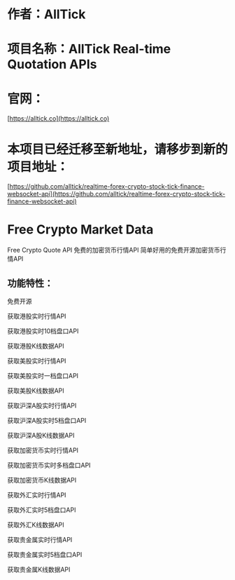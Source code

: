 # 作者：AllTick
# 项目名称：AllTick Real-time Quotation APIs
# 官网：
[https://alltick.co](https://alltick.co)
# 本项目已经迁移至新地址，请移步到新的项目地址：
[https://github.com/alltick/realtime-forex-crypto-stock-tick-finance-websocket-api](https://github.com/alltick/realtime-forex-crypto-stock-tick-finance-websocket-api)

# Free Crypto Market Data
Free Crypto Quote API 免费的加密货币行情API
简单好用的免费开源加密货币行情API

## 功能特性：

免费开源

获取港股实时行情API

获取港股实时10档盘口API

获取港股K线数据API

获取美股实时行情API

获取美股实时一档盘口API

获取美股K线数据API

获取沪深A股实时行情API

获取沪深A股实时5档盘口API

获取沪深A股K线数据API

获取加密货币实时行情API

获取加密货币实时多档盘口API

获取加密货币K线数据API

获取外汇实时行情API

获取外汇实时5档盘口API

获取外汇K线数据API

获取贵金属实时行情API

获取贵金属实时5档盘口API

获取贵金属K线数据API



